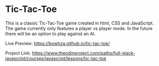 # Tic-Tac-Toe

This is a classic Tic-Tac-Toe game created in html, CSS and JavaScript.<br>
The game currently only features a player vs player mode. In the future there will be an option to play against an AI.

Live Preview:
https://bowhza.github.io/tic-tac-toe/

Project Link:
https://www.theodinproject.com/paths/full-stack-javascript/courses/javascript/lessons/tic-tac-toe
